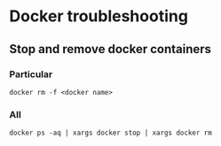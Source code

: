 # Docker troubleshooting

## Stop and remove docker containers

### Particular
```
docker rm -f <docker name>
```

### All
```
docker ps -aq | xargs docker stop | xargs docker rm
```